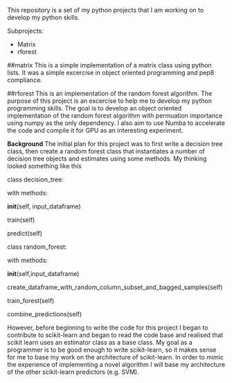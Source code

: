 This repository is a set of my python projects that I am working on to develop my python skills. 

Subprojects:
 * Matrix
 * rforest

##matrix
This is a simple implementation of a matrix class using python lists. It was a simple excercise in object oriented programming and pep8 compliance.

##rforest
This is an implementation of the random forest algorithm. The purpose of this project is an excercise to help me to develop my python programming skills.
The goal is to develop an object oriented implementation of the random forest algorithm with permuation importance using numpy as the only dependency.
I also aim to use Numba to accelerate the code and compile it for GPU as an interesting experiment.

**Background**
The initial plan for this project was to first write a decision tree class, then create a random forest class that instantiates a number of decision tree objects and estimates using some methods.
My thinking looked something like this 

class decision_tree:

  with methods:
  
  __init__(self, input_dataframe)
  
  train(self)
  
  predict(self)

class random_forest:

  with methods:

  __init__(self,input_dataframe)

  create_dataframe_with_random_column_subset_and_bagged_samples(self)
  
  train_forest(self)
  
  combine_predictions(self)

However, before beginning to write the code for this project I began to contribute to scikit-learn and began to read the code base and realised that scikit learn uses an estimator class as a base class. My goal as a programmer is to be good enough to write scikit-learn, so it makes sense for me to base my work on the architecture of scikit-learn. In order to mimic the experience of implementing a novel algorithm I will base my architecture of the other scikit-learn predictors (e.g. SVM).

